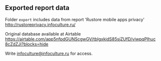 ## Exported report data

Folder `export` includes data from report 'Rustore mobile apps privacy' http://rustoreprivacy.infoculture.ru/

Original database available at Airtable https://airtable.com/app5nfpdGUNScgwGV/tblgxkjdS85sjZUfD/viwpqPIhuc8cZdZJi?blocks=hide 

Write infoculture@infoculture.ru for access.